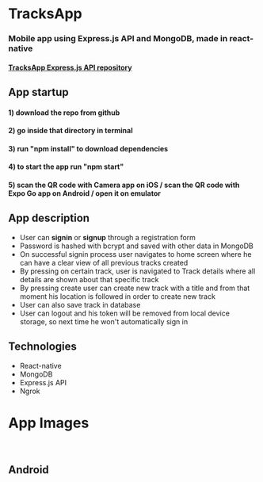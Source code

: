 # TracksApp 

### Mobile app using Express.js API and MongoDB, made in react-native
#### [TracksApp Express.js API repository](https://github.com/Denis-Tojaga/TrackApp_API)

## App startup

#### 1) download the repo from github 
#### 2) go inside that directory in terminal 
#### 3) run "npm install" to download dependencies 
#### 4) to start the app run "npm start"
#### 5) scan the QR code with Camera app on iOS / scan the QR code with Expo Go app on Android / open it on emulator 

## App description
- User can <b>signin</b> or <b>signup</b> through a registration form
- Password is hashed with bcrypt and saved with other data in MongoDB 
- On successful signin process user navigates to home screen where he can have a clear view of all previous tracks created
- By pressing on certain track, user is navigated to Track details where all details are shown about that specific track
- By pressing create user can create new track with a title and from that moment his location is followed in order to create new track
- User can also save track in database 
- User can logout and his token will be removed from local device storage, so next time he won't automatically sign in


## Technologies 

- React-native
- MongoDB
- Express.js API
- Ngrok



# App Images

<br />

## Android 



